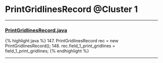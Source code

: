 # PrintGridlinesRecord @Cluster 1

***

### [PrintGridlinesRecord.java](https://searchcode.com/codesearch/view/15642432/)
{% highlight java %}
147. PrintGridlinesRecord rec = new PrintGridlinesRecord();
148. rec.field_1_print_gridlines = field_1_print_gridlines;
{% endhighlight %}

***

